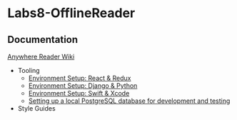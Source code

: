 # Labs8-OfflineReader

## Documentation

[Anywhere Reader Wiki](https://github.com/Lambda-School-Labs/Labs8-OfflineReader/wiki)

- Tooling
  - [Environment Setup: React & Redux](https://github.com/Lambda-School-Labs/Labs8-OfflineReader/wiki/Environment-Setup:-React-&-Redux)
  - [Environment Setup: Django & Python](https://github.com/Lambda-School-Labs/Labs8-OfflineReader/wiki/Environment-Setup:-Django-&-Python)
  - [Environment Setup: Swift & Xcode](https://github.com/Lambda-School-Labs/Labs8-OfflineReader/wiki/Environment-Setup:-Swift-&-Xcode)
  - [Setting up a local PostgreSQL database for development and testing](https://github.com/Lambda-School-Labs/Labs8-OfflineReader/wiki/Setting-up-a-PostgreSQL-database-for-local-testing)
- Style Guides
